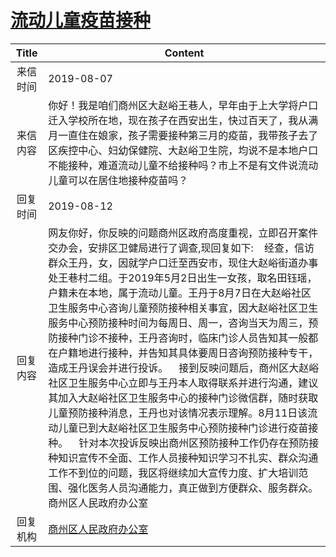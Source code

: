 # <a href="http://www.shangluo.gov.cn/zmhd/ldxxxx.jsp?urltype=leadermail.LeaderMailContentUrl&wbtreeid=1112&leadermailid=5395">流动儿童疫苗接种</a>
| Title |                                                                                                                                                                                                                                                           Content                                                                                                                                                                                                                                                            |
|:-----:|------------------------------------------------------------------------------------------------------------------------------------------------------------------------------------------------------------------------------------------------------------------------------------------------------------------------------------------------------------------------------------------------------------------------------------------------------------------------------------------------------------------------------|
| 来信时间  | 2019-08-07                                                                                                                                                                                                                                                                                                                                                                                                                                                                                                                   |
| 来信内容  | 你好！我是咱们商州区大赵峪王巷人，早年由于上大学将户口迁入学校所在地，现在孩子在西安出生，快过百天了，我从满月一直住在娘家，孩子需要接种第三月的疫苗，我带孩子去了区疾控中心、妇幼保健院、大赵峪卫生院，均说不是本地户口不能接种，难道流动儿童不给接种吗？市上不是有文件说流动儿童可以在居住地接种疫苗吗？                                                                                                                                                                                                                                                                                                                                                                        |
| 回复时间  | 2019-08-12                                                                                                                                                                                                                                                                                                                                                                                                                                                                                                                   |
| 回复内容  | 网友你好，你反映的问题商州区政府高度重视，立即召开案件交办会，安排区卫健局进行了调查,现回复如下:    经查，信访群众王丹，女，因就学户口迁至西安市，现住大赵峪街道办事处王巷村二组。于2019年5月2日出生一女孩，取名田钰瑶，户籍未在本地，属于流动儿童。王丹于8月7日在大赵峪社区卫生服务中心咨询儿童预防接种相关事宜，因大赵峪社区卫生服务中心预防接种时间为每周日、周一，咨询当天为周三，预防接种门诊不接种，王丹咨询时，临床门诊人员告知其一般都在户籍地进行接种，并告知其具体要周日咨询预防接种专干，造成王丹误会并进行投诉。    接到反映问题后，商州区大赵峪社区卫生服务中心立即与王丹本人取得联系并进行沟通，建议其加入大赵峪社区卫生服务中心的接种门诊微信群，随时获取儿童预防接种消息，王丹也对该情况表示理解。8月11日该流动儿童已到大赵峪社区卫生服务中心预防接种门诊进行疫苗接种。    针对本次投诉反映出商州区预防接种工作仍存在预防接种知识宣传不全面、工作人员接种知识学习不扎实、群众沟通工作不到位的问题，我区将继续加大宣传力度、扩大培训范围、强化医务人员沟通能力，真正做到方便群众、服务群众。商州区人民政府办公室 |
| 回复机构  | <a href="../../categories/agencies/商州区人民政府办公室.md">商州区人民政府办公室</a>                                                                                                                                                                                                                                                                                                                                                                                                                                                             |